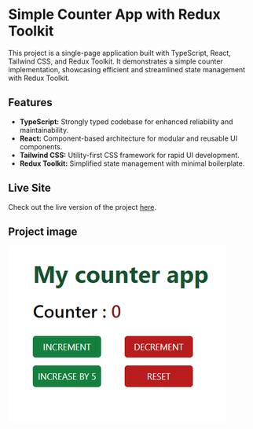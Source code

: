 # Simple Counter App with Redux Toolkit

This project is a single-page application built with TypeScript, React, Tailwind CSS, and Redux Toolkit. It demonstrates a simple counter implementation, showcasing efficient and streamlined state management with Redux Toolkit.

## Features

- **TypeScript:** Strongly typed codebase for enhanced reliability and maintainability.
- **React:** Component-based architecture for modular and reusable UI components.
- **Tailwind CSS:** Utility-first CSS framework for rapid UI development.
- **Redux Toolkit:** Simplified state management with minimal boilerplate.

## Live Site

Check out the live version of the project [here](https://simple-counter-app-with-redux-toolkit.vercel.app/).

## Project image

![Project snapshot](images/my-counter-app.png)
